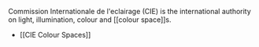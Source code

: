 Commission Internationale de l'eclairage (CIE) is the international authority on light, illumination, colour and [[colour space]]s.

- [[CIE Colour Spaces]]